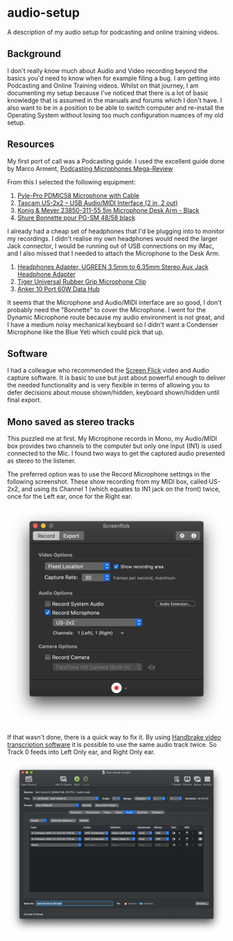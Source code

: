 # audio-setup
A description of my audio setup for podcasting and online training videos.

## Background

I don't really know much about Audio and Video recording beyond the basics you'd need to know when for example filing a bug.
I am getting into Podcasting and Online Training videos.  Whilst on that journey, I am documenting my setup because I've
noticed that there is a lot of basic knowledge that is assumed in the manuals and forums which I don't have.  I also want
to be in a position to be able to switch computer and re-install the Operating System without losing too much configuration
nuances of my old setup.

## Resources

My first port of call was a Podcasting guide.  I used the excellent guide done by Marco Arment, [Podcasting Microphones Mega-Review](https://marco.org/podcasting-microphones)

From this I selected the following equipment:
1. [Pyle-Pro PDMIC58 Microphone with Cable](https://www.amazon.co.uk/gp/product/B003GEBGA0/ref=ppx_yo_dt_b_asin_title_o03_s00?ie=UTF8&psc=1)
1. [Tascam US-2x2 – USB Audio/MIDI Interface (2 in, 2 out)](https://www.amazon.co.uk/gp/product/B00N4LTFUI/ref=ppx_yo_dt_b_asin_title_o05_s00?ie=UTF8&psc=1)
1. [Konig & Meyer 23850-311-55 5m Microphone Desk Arm - Black](https://www.amazon.co.uk/gp/product/B00AXMLZCW/ref=ppx_yo_dt_b_asin_title_o04_s00?ie=UTF8&psc=1)
1. [Shure Bonnette pour PG-SM 48/58 black](https://www.amazon.co.uk/gp/product/B0006NMUK4/ref=ppx_yo_dt_b_asin_title_o02_s00?ie=UTF8&psc=1)

I already had a cheap set of headphones that I'd be plugging into to monitor my recordings.  I didn't realise my own headphones would need the larger Jack connector, I would be running out of USB connections on my iMac, and I also missed that I needed to attach the Microphone to the Desk Arm:
1. [Headphones Adapter, UGREEN 3.5mm to 6.35mm Stereo Aux Jack Headphone Adapter](https://www.amazon.co.uk/gp/product/B00EL9V5XW/ref=ppx_yo_dt_b_asin_title_o01_s00?ie=UTF8&psc=1)
1. [Tiger Universal Rubber Grip Microphone Clip](https://www.amazon.co.uk/gp/product/B002GOFUMQ/ref=ppx_yo_dt_b_asin_title_o00_s00?ie=UTF8&psc=1)
1. [Anker 10 Port 60W Data Hub](https://www.amazon.co.uk/gp/product/B00VE4UJD4/ref=ppx_yo_dt_b_asin_title_o01_s00?ie=UTF8&psc=1)

It seems that the Microphone and Audio/MIDI interface are so good, I don't probably need the "Bonnette" to cover the Microphone.
I went for the Dynamic Microphone route because my audio environment is not great, and I have a medium noisy mechanical keyboard so I didn't want a Condenser Microphone like the Blue Yeti which could pick that up.

## Software

I had a colleague who recommended the [Screen Flick](https://www.araelium.com) video and Audio capture software.  It is basic to use but just about powerful enough to deliver the needed functionality and is very flexible in terms of allowing you to defer decisions about mouse shown/hidden, keyboard shown/hidden until final export.

## Mono saved as stereo tracks

This puzzled me at first.  My Microphone records in Mono, my Audio/MIDI box provides two channels to the computer but only one input (IN1) is used connected to the Mic.
I found two ways to get the captured audio presented as stereo to the listener.

The preferred option was to use the Record Microphone settings in the following screenshot.  These show recording from my MIDI box, called US-2x2, and using its Channel 1 (which equates to IN1 jack on the front) twice, once for the Left ear, once for the Right ear.

![Screen Flick Audio Settings](./recordChannelSettings.png)

If that wasn't done, there is a quick way to fix it.  By using [Handbrake video transcription software](https://handbrake.fr) it is possible to use the same audio track twice.  So Track 0 feeds into Left Only ear, and Right Only ear.

![Handbrake Audio Settings](./handbrakeAudioSettings.png)
